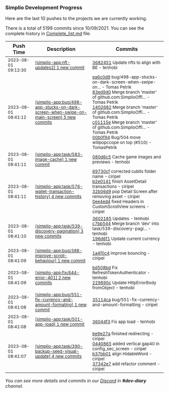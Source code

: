 
### Simplio Development Progress

Here are the last 10 pushes to the projects we are currently working.

There is a total of 5199 commits since 10/09/2021. You can see the complete history in
 [Complete_list.md](Complete_list.md) file.

| Push Time | Description | Commits |
| --- | --- | --- |
| <sub>2023-08-01 09:12:30</sub> | <sub>[[simplio-app:nft-updates2] 1 new commit](https://github.com/SimplioOfficial/simplio-app/commit/36824513cfcb15687befae06a6aadabb1bc30a19)</sub> | <sub>[3682451](https://github.com/SimplioOfficial/simplio-app/commit/36824513cfcb15687befae06a6aadabb1bc30a19) Update nfts to align with BE - tenhobi</sub> |
| <sub>2023-08-01 08:41:12</sub> | <sub>[[simplio-app:bug/498-app-stucks-on-dark-screen-when-swipe-on-main-screen] 5 new commits](https://github.com/SimplioOfficial/simplio-app/compare/ea6c0d9c30fe^...00b0f9423fb7)</sub> | <sub>[ea6c0d9](https://github.com/SimplioOfficial/simplio-app/commit/ea6c0d9c30fe04fb4408b61b5fd8e519bcfe4aa7) bug/498-app-stucks-on-dark-screen-when-swipe-on... - Tomas Petrik<br>[83ed9d0](https://github.com/SimplioOfficial/simplio-app/commit/83ed9d0314faba2afea9769ba533dc56f4fcada9) Merge branch 'master' of github.com:SimplioOffi... - Tomas Petrik<br>[1402682](https://github.com/SimplioOfficial/simplio-app/commit/140268209bff5d521f79b9cfa50fccda0d2101a4) Merge branch 'master' of github.com:SimplioOffi... - Tomas Petrik<br>[c01115e](https://github.com/SimplioOfficial/simplio-app/commit/c01115e6d346294c29991b5a946ec10b968fc2a1) Merge branch 'master' of github.com:SimplioOffi... - Tomas Petrik<br>[00b0f94](https://github.com/SimplioOfficial/simplio-app/commit/00b0f9423fb79619886adf6de5cb269db443c43d) Bug/504 move willpopccope on top (#510) - TomasPetrik</sub> |
| <sub>2023-08-01 08:41:11</sub> | <sub>[[simplio-app:task/583-image-cache] 1 new commit](https://github.com/SimplioOfficial/simplio-app/commit/080d6c59853775263f3f953a02d31c2cf2ac3f1a)</sub> | <sub>[080d6c5](https://github.com/SimplioOfficial/simplio-app/commit/080d6c59853775263f3f953a02d31c2cf2ac3f1a) Cache game images and previews - tenhobi</sub> |
| <sub>2023-08-01 08:41:11</sub> | <sub>[[simplio-app:task/576-wallet-transaction-history] 4 new commits](https://github.com/SimplioOfficial/simplio-app/compare/69730cf3736b^...0ee4ed4d7a53)</sub> | <sub>[69730cf](https://github.com/SimplioOfficial/simplio-app/commit/69730cf3736bc926018949fe4754a4cd75ed81c6) corrected cubits folder name - ciripel<br>[b2e0141](https://github.com/SimplioOfficial/simplio-app/commit/b2e0141714ae8e8ce4aa563bfebc4cd24ce87884) finish AssetDetail transactions - ciripel<br>[32b06d9](https://github.com/SimplioOfficial/simplio-app/commit/32b06d97b0759d7927647852dc72f2767ca97a24) pop Detail Screen after removing asset - ciripel<br>[0ee4ed4](https://github.com/SimplioOfficial/simplio-app/commit/0ee4ed4d7a53c0431b43a3c8fcf0bda73f94b12b) fixed Headers in CustomScrollView screens - ciripel</sub> |
| <sub>2023-08-01 08:41:10</sub> | <sub>[[simplio-app:task/539-discovery-pagination] 3 new commits](https://github.com/SimplioOfficial/simplio-app/compare/3602185bf597^...196d6f193ad6)</sub> | <sub>[3602185](https://github.com/SimplioOfficial/simplio-app/commit/3602185bf597b09c3db635e5abc4395c24639621) Updates - tenhobi<br>[c7bb544](https://github.com/SimplioOfficial/simplio-app/commit/c7bb54478491c4589d1dfd0c36f7eded744eb278) Merge branch 'dev' into task/539-discovery-pagi... - tenhobi<br>[196d6f1](https://github.com/SimplioOfficial/simplio-app/commit/196d6f193ad6d302c6b2d305ad70b47246125f66) Update current currency - tenhobi</sub> |
| <sub>2023-08-01 08:41:09</sub> | <sub>[[simplio-app:bug/388-improve-scroll-behaviour] 1 new commit](https://github.com/SimplioOfficial/simplio-app/commit/1a4f0c4ae11dc3045af0fc1ce6dca7c223827220)</sub> | <sub>[1a4f0c4](https://github.com/SimplioOfficial/simplio-app/commit/1a4f0c4ae11dc3045af0fc1ce6dca7c223827220) improve bouncing - ciripel</sub> |
| <sub>2023-08-01 08:41:09</sub> | <sub>[[simplio-app:fix/644-error-401] 2 new commits](https://github.com/SimplioOfficial/simplio-app/compare/bd508bdcd894^...229890ceb13d)</sub> | <sub>[bd508bd](https://github.com/SimplioOfficial/simplio-app/commit/bd508bdcd8946e18a679ee310b9fefe1f2334413) Fix RefreshTokenAuthenticator - tenhobi<br>[229890c](https://github.com/SimplioOfficial/simplio-app/commit/229890ceb13d7e16cc1664cb3248b8473465898d) Update HttpErrorBody fromObject - tenhobi</sub> |
| <sub>2023-08-01 08:41:08</sub> | <sub>[[simplio-app:bug/551-fix-currency-and-amount-formating] 1 new commit](https://github.com/SimplioOfficial/simplio-app/commit/35114ca3319a6d17eb17322ef213caa68dd90923)</sub> | <sub>[35114ca](https://github.com/SimplioOfficial/simplio-app/commit/35114ca3319a6d17eb17322ef213caa68dd90923) bug/551-fix-currency-and-amount-formatting - ciripel</sub> |
| <sub>2023-08-01 08:41:08</sub> | <sub>[[simplio-app:task/501-app-load] 1 new commit](https://github.com/SimplioOfficial/simplio-app/commit/36044f324e628c0455c908a483e2b3db949a0918)</sub> | <sub>[36044f3](https://github.com/SimplioOfficial/simplio-app/commit/36044f324e628c0455c908a483e2b3db949a0918) Fix app load - tenhobi</sub> |
| <sub>2023-08-01 08:41:07</sub> | <sub>[[simplio-app:task/390-backup-seed-visual-update] 4 new commits](https://github.com/SimplioOfficial/simplio-app/compare/be9e27adb6ec^...37342e7dec2c)</sub> | <sub>[be9e27a](https://github.com/SimplioOfficial/simplio-app/commit/be9e27adb6ec2157d08c6e183216cb2d7c942625) finished redirecting - ciripel<br>[0440865](https://github.com/SimplioOfficial/simplio-app/commit/0440865a7318eb516943d5ebe42e94130d338524) added vertical gap40 in config_sec_screen - ciripel<br>[b37bb01](https://github.com/SimplioOfficial/simplio-app/commit/b37bb011df3db34eb0542df9db240fb3168e22d8) align HidableWord - ciripel<br>[37342e7](https://github.com/SimplioOfficial/simplio-app/commit/37342e7dec2c3368af0d21de7ff12bb7d69997bd) add refactor comment - ciripel</sub> |

_You can see more details and commits in our [Discord](https://discord.gg/aKhjuwZmdP) in **#dev-diary** channel._
